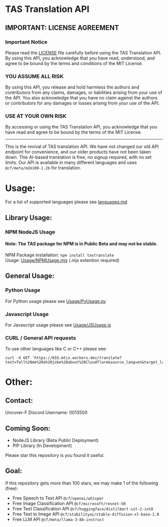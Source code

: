 # TAS Translation API

## IMPORTANT: LICENSE AGREEMENT
### Important Notice
Please read the [LICENSE](#) file carefully before using the TAS Translation API. By using this API, you acknowledge that you have read, understood, and agree to be bound by the terms and conditions of the MIT License.

### YOU ASSUME ALL RISK

By using this API, you release and hold harmless the authors and contributors from any claims, damages, or liabilities arising from your use of the API. You also acknowledge that you have no claim against the authors or contributors for any damages or losses arising from your use of the API.

### USE AT YOUR OWN RISK

By accessing or using the TAS Translation API, you acknowledge that you have read and agree to be bound by the terms of the MIT License.

---

This is the revival of TAS translation API. We have not changed our old API endpoint for convenience, and our older products have not been taken down.
This AI-based translation is free, no signup required, with no set limits. Our API is available in many different languages and uses `@cf/meta/m2m100-1.2b` for translation. 

# Usage:

For a list of supported languages please see [languages.md](#)
## Library Usage:
### NPM NodeJS Usage
#### Note: The TAS package for NPM is in Public Beta and may not be stable.

NPM Package installation: ```npm install tastranslate``` <br>
Usage: [Usage/NPMUsage.mjs](#) (.mjs extention required)


## General Usage:
### Python Usage

For Python usage please see [Usage/PyUsage.py](#)


### Javascript Usage

For Javascript usage please see [Usage/JSUsage.js](#)


### CURL / General API requests
To use other languages like C or C++ please see:
```
curl -X GET 'https://655.mtis.workers.dev/translate?text=Tell%20me%20a%20joke%20about%20Cloudflare&source_lang=en&target_lang=fr'
```

# Other:
## Contact:
Uncover-F Discord Username: 0013500
## Coming Soon:
- NodeJS Library (Beta Public Deployment)
- PIP Library (In Development)

Please star this repository is you found it useful. 
## Goal:
If this repository gets more than 100 stars, we may make 1 of the following (free):
- Free Speech to Text API ```@cf/openai/whisper```
- Free Image Classification API ```@cf/microsoft/resnet-50```
- Free Text Classification API  ```@cf/huggingface/distilbert-sst-2-int8```
- Free Text to Image API ```@cf/stabilityai/stable-diffusion-xl-base-1.0```
- Free LLM API ```@cf/meta/llama-3-8b-instruct```


